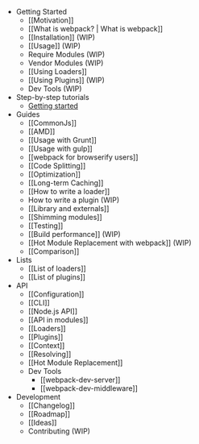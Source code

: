 * Getting Started
  * [[Motivation]]
  * [[What is webpack? | What is webpack]]
  * [[Installation]] (WIP)
  * [[Usage]] (WIP)
  * Require Modules (WIP)
  * Vendor Modules (WIP)
  * [[Using Loaders]]
  * [[Using Plugins]] (WIP)
  * Dev Tools (WIP)
* Step-by-step tutorials
  * [Getting started](http://webpack.github.io/docs/tutorials/getting-started/)
* Guides
  * [[CommonJs]]
  * [[AMD]]
  * [[Usage with Grunt]]
  * [[Usage with gulp]]
  * [[webpack for browserify users]]
  * [[Code Splitting]]
  * [[Optimization]]
  * [[Long-term Caching]]
  * [[How to write a loader]]
  * How to write a plugin (WIP)
  * [[Library and externals]]
  * [[Shimming modules]]
  * [[Testing]]
  * [[Build performance]] (WIP)
  * [[Hot Module Replacement with webpack]] (WIP)
  * [[Comparison]]
* Lists
  * [[List of loaders]]
  * [[List of plugins]]
* API
  * [[Configuration]]
  * [[CLI]]
  * [[Node.js API]]
  * [[API in modules]]
  * [[Loaders]]
  * [[Plugins]]
  * [[Context]]
  * [[Resolving]]
  * [[Hot Module Replacement]]
  * Dev Tools
    * [[webpack-dev-server]]
    * [[webpack-dev-middleware]]
* Development
  * [[Changelog]]
  * [[Roadmap]]
  * [[Ideas]]
  * Contributing (WIP)